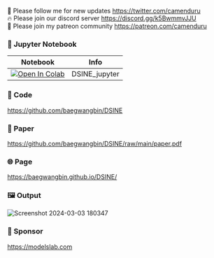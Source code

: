🐣 Please follow me for new updates https://twitter.com/camenduru <br />
🔥 Please join our discord server https://discord.gg/k5BwmmvJJU <br />
🥳 Please join my patreon community https://patreon.com/camenduru <br />

### 🍊 Jupyter Notebook

| Notebook | Info
| --- | --- |
[![Open In Colab](https://colab.research.google.com/assets/colab-badge.svg)](https://colab.research.google.com/github/camenduru/DSINE-jupyter/blob/main/DSINE_jupyter.ipynb) | DSINE_jupyter

### 🧬 Code
https://github.com/baegwangbin/DSINE

### 📄 Paper
https://github.com/baegwangbin/DSINE/raw/main/paper.pdf

### 🌐 Page
https://baegwangbin.github.io/DSINE/

### 🖼 Output
![Screenshot 2024-03-03 180347](https://github.com/camenduru/DSINE-jupyter/assets/54370274/cb8992e0-2e03-44e9-b060-844e35d68559)

### 🏢 Sponsor
https://modelslab.com
